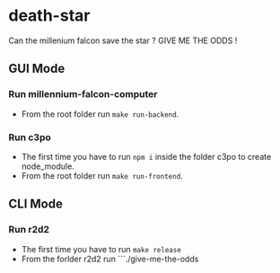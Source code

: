# death-star
Can the millenium falcon save the star ? GIVE ME THE ODDS !

## GUI Mode
### Run millennium-falcon-computer
* From the root folder run ```make run-backend```.

### Run c3po
* The first time you have to run ```npm i``` inside the folder c3po to create node_module.
* From the root folder run ```make run-frontend```.

## CLI Mode
### Run r2d2
* The first time you have to run ```make release```
* From the forlder r2d2 run ```./give-me-the-odds <millennium-falcon-config-json> <empire-config-json>

